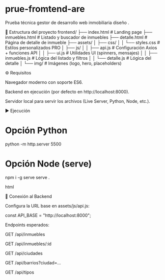 # prue-fromtend-are
Prueba técnica gestor de desarrollo web inmobiliaria diseño
.

📂 Estructura del proyecto
frontend/
├── index.html # Landing page
├── inmuebles.html # Listado y buscador de inmuebles
├── detalle.html # Página de detalle de inmueble
├── assets/
│ ├── css/
│ │ └── styles.css # Estilos personalizados PRO
│ ├── js/
│ │ ├── api.js # Configuración Axios + funciones API
│ │ ├── ui.js # Utilidades UI (spinners, mensajes)
│ │ ├── inmuebles.js # Lógica del listado y filtros
│ │ └── detalle.js # Lógica del detalle
│ └── img/ # Imágenes (logo, hero, placeholders)

⚙️ Requisitos

Navegador moderno con soporte ES6.

Backend en ejecución (por defecto en http://localhost:8000).

Servidor local para servir los archivos (Live Server, Python, Node, etc.).

▶️ Ejecución

# Opción Python
python -m http.server 5500


# Opción Node (serve)
npm i -g serve
serve .

html

🔗 Conexión al Backend

Configura la URL base en assets/js/api.js:

const API_BASE = "http://localhost:8000";

Endpoints esperados:

GET /api/inmuebles

GET /api/inmuebles/:id

GET /api/ciudades

GET /api/barrios?ciudad=...

GET /api/tipos

